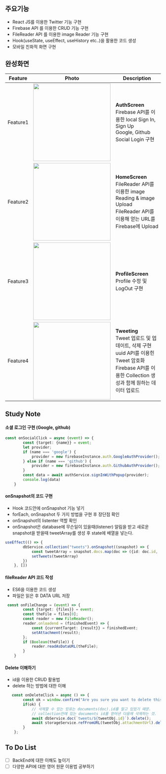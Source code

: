 ## 주요기능

* React JS를 이용한 Twitter 기능 구현
* Firebase API 를 이용한 CRUD 기능 구현
* FileReader API 를 이용한 image Reader 기능 구현
* Hook(useState, useEffect, useHistory etc..)을 활용한 코드 생성
* 모바일 친화적 화면 구현

## 완성화면

|Feature|Photo|Description|
|--|--|--|
|Feature1|<img src="https://user-images.githubusercontent.com/60862525/110229167-e28b0080-7f4a-11eb-8794-786a966ba6f5.png" width=250 />|**AuthScreen**</br>Firebase API를 이용한 local Sign In, Sign Up </br> Google, Github Social Login 구현|
|Feature2|<img src="https://user-images.githubusercontent.com/60862525/110229419-9b9e0a80-7f4c-11eb-97f5-41466c8370e6.png" width=250 />|**HomeScreen**</br>FileReader API를 이용한 image Reading & image Upload</br> FileReader API를 이용해 얻는 URL를 Firebase에 Upload|
|Feature3|<img src="https://user-images.githubusercontent.com/60862525/110229524-71008180-7f4d-11eb-9a84-18222e21d96e.png" width=250 />|**ProfileScreen**</br>Profile 수정 및 LogOut 구현 </br>|
|Feature4|<img src="https://user-images.githubusercontent.com/60862525/110229618-321efb80-7f4e-11eb-8192-55ca94d3997d.gif" width=250 />|**Tweeting**</br> Tweet 업로드 및 업데이트, 삭제 구현 </br> uuid API를 이용힌 Tweet 암호화 </br>Firebase API를 이용한 Collection 생성과 함께 원하는 데이터 업로드|

## Study Note

#### 소셜 로그인 구현 (Google, github)
~~~ts
const onSocialClick = async (event) => {
        const {target: {name}} = event;
        let provider;
        if (name === 'google') {
            provider = new firebaseInstance.auth.GoogleAuthProvider();
        } else if (name === 'github') {
            provider = new firebaseInstance.auth.GithubAuthProvider();
        }
        const data = await authService.signInWithPopup(provider);
        console.log(data)
    }
~~~

#### onSnapshot의 코드 구현
* Hook 코드안에 onSnapshot 기능 넣기
* forEach, onSnapshot 두 가지 방법을 구현 후 장단점 확인
* onSnapshot의 listenter 역할 확인
* onSnapshot은 database에 무슨일이 있을때(listener) 알림을 받고 새로운 snapshot을 받을때 tweetArray를 생성 후 state에 배열을 넣는다.
~~~ts
useEffect(() => {
        dbService.collection("tweets").onSnapshot((snapshot) => {
            const tweetArray = snapshot.docs.map(doc => ({id: doc.id, ...doc.data(),}))
            setTweets(tweetArray)
        })
    }, [])
~~~

#### fileReader API 코드 작성
* ES6을 이용한 코드 생성
* 파일은 읽은 후 DATA URL 저장
~~~ts
 const onFileChange = (event) => {
        const {target: {files}} = event;
        const theFile = files[0];
        const reader = new FileReader();
        reader.onloadend = (finishedEvent) => {
            const {currentTarget: {result}} = finishedEvent;
            setAttachment(result);
        };
        if (Boolean(theFile)) {
            reader.readAsDataURL(theFile);
        }
    }
~~~

#### Delete 이해하기
* id을 이용한 CRUD 활용법
* delete 하는 방법에 대한 이해
~~~ts
   const onDeleteClick = async () => {
        const ok = window.confirm("Are you sure you want to delete this tweet?")
        if(ok) {
            // 삭제할 수 있는 있유는 documents(doc).id를 알고 있었기 때문.
            // collection안에 있는 documents id를 얻어낸 다음에 삭제하는 것.
            await dbService.doc(`tweets/${tweetObj.id}`).delete();
            await storageService.refFromURL(tweetObj.attachmentUrl).delete();
        }
    };
~~~

## To Do List

- [ ] BackEnd에 대한 이해도 높이기
- [ ] 다양한 API에 대한 영어 원문 이용법 공부하기 
